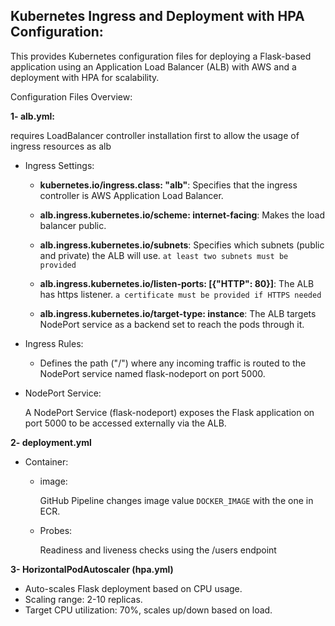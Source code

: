 ## Kubernetes Ingress and Deployment with HPA Configuration:
This provides Kubernetes configuration files for deploying a Flask-based application using an Application Load Balancer (ALB) with AWS and a deployment with HPA for scalability.

Configuration Files Overview:

**1- alb.yml:**

requires LoadBalancer controller installation first to allow the usage of ingress resources as alb

- Ingress Settings:

    - **kubernetes.io/ingress.class: "alb"**: Specifies that the ingress controller is AWS Application Load Balancer.

    - **alb.ingress.kubernetes.io/scheme: internet-facing**: Makes the load balancer public.

    - **alb.ingress.kubernetes.io/subnets**: Specifies which subnets (public and private) the ALB will use. `at least two subnets must be provided`

    - **alb.ingress.kubernetes.io/listen-ports: [{"HTTP": 80}]**: The ALB has https listener. `a certificate must be provided if HTTPS needed`

    - **alb.ingress.kubernetes.io/target-type: instance**: The ALB targets NodePort service as a backend set to reach the pods through it.
- Ingress Rules:

    - Defines the path ("/") where any incoming traffic is routed to the NodePort service named flask-nodeport on port 5000.

- NodePort Service:

    A NodePort Service (flask-nodeport) exposes the Flask application on port 5000 to be accessed externally via the ALB.

**2- deployment.yml**

- Container:
    - image: 

        GitHub Pipeline changes image value `DOCKER_IMAGE` with the one in ECR.

    - Probes:

        Readiness and liveness checks using the /users endpoint

**3- HorizontalPodAutoscaler (hpa.yml)**
- Auto-scales Flask deployment based on CPU usage.
- Scaling range: 2-10 replicas.
- Target CPU utilization: 70%, scales up/down based on load.